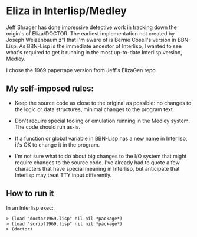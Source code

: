 # Eliza in Interlisp/Medley

Jeff Shrager has done impressive detective work in tracking down the
origin's of Eliza/DOCTOR.  The earliest implementation not created by
Joseph Weizenbaum z"l that I'm aware of is Bernie Cosell's version in
BBN-Lisp.  As BBN-Lisp is the immediate ancestor of Interlisp, I
wanted to see what's required to get it running in the most up-to-date
Interlisp version, Medley.

I chose the 1969 papertape version from Jeff's ElizaGen repo.

## My self-imposed rules:

- Keep the source code as close to the original as possible: no
  changes to the logic or data structures, minimal changes to the
  program text.
  
- Don't require special tooling or emulation running in the Medley system.
  The code should run as-is.
  
- If a function or global variable in BBN-Lisp has a new name in
  Interlisp, it's OK to change it in the program.

- I'm not sure what to do about big changes to the I/O system that
  might require changes to the source code.  I've already had to quote
  a few characters that have special meaning in Interlisp, but
  anticipate that Interlisp may treat TTY input differently.

## How to run it

In an Interlisp exec:

````
> (load "doctor1969.lisp" nil nil *package*)
> (load "script1969.lisp" nil nil *package*)
> (doctor)
````
